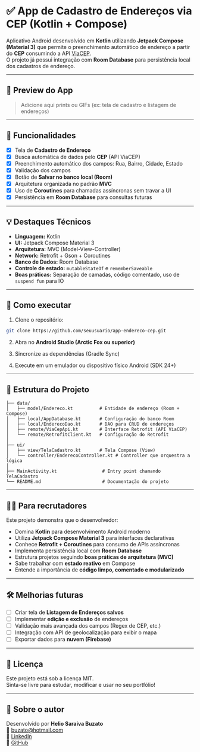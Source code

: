 # ✅ App de Cadastro de Endereços via CEP (Kotlin + Compose)

Aplicativo Android desenvolvido em **Kotlin** utilizando **Jetpack Compose (Material 3)** que permite o preenchimento automático de endereço a partir do **CEP** consumindo a API [ViaCEP](https://viacep.com.br/).  
O projeto já possui integração com **Room Database** para persistência local dos cadastros de endereço.

---

## 📸 Preview do App

> Adicione aqui prints ou GIFs (ex: tela de cadastro e listagem de endereços)

---

## 📌 Funcionalidades

- [x] Tela de **Cadastro de Endereço**  
- [x] Busca automática de dados pelo **CEP** (API ViaCEP)  
- [x] Preenchimento automático dos campos: Rua, Bairro, Cidade, Estado  
- [x] Validação dos campos  
- [x] Botão de **Salvar no banco local (Room)**  
- [x] Arquitetura organizada no padrão **MVC**  
- [x] Uso de **Coroutines** para chamadas assíncronas sem travar a UI  
- [x] Persistência em **Room Database** para consultas futuras  

---

## 💡 Destaques Técnicos

- **Linguagem:** Kotlin  
- **UI:** Jetpack Compose Material 3  
- **Arquitetura:** MVC (Model-View-Controller)  
- **Network:** Retrofit + Gson + Coroutines  
- **Banco de Dados:** Room Database  
- **Controle de estado:** `mutableStateOf` e `rememberSaveable`  
- **Boas práticas:** Separação de camadas, código comentado, uso de `suspend fun` para IO  

---

## 🚀 Como executar

1. Clone o repositório:
```bash
git clone https://github.com/seuusuario/app-endereco-cep.git
```

2. Abra no **Android Studio (Arctic Fox ou superior)**

3. Sincronize as dependências (Gradle Sync)

4. Execute em um emulador ou dispositivo físico Android (SDK 24+)

---

## 📂 Estrutura do Projeto

```
├── data/
│   ├── model/Endereco.kt          # Entidade de endereço (Room + Compose)
│   ├── local/AppDatabase.kt       # Configuração do banco Room
│   ├── local/EnderecoDao.kt       # DAO para CRUD de endereços
│   ├── remote/ViaCepApi.kt        # Interface Retrofit (API ViaCEP)
│   └── remote/RetrofitClient.kt   # Configuração do Retrofit
│
├── ui/
│   ├── view/TelaCadastro.kt       # Tela Compose (View)
│   └── controller/EnderecoController.kt # Controller que orquestra a lógica
│
├── MainActivity.kt                 # Entry point chamando TelaCadastro
└── README.md                       # Documentação do projeto
```

---

## 👨‍💻 Para recrutadores

Este projeto demonstra que o desenvolvedor:

- Domina **Kotlin** para desenvolvimento Android moderno  
- Utiliza **Jetpack Compose Material 3** para interfaces declarativas  
- Conhece **Retrofit + Coroutines** para consumo de APIs assíncronas  
- Implementa persistência local com **Room Database**  
- Estrutura projetos seguindo **boas práticas de arquitetura (MVC)**  
- Sabe trabalhar com **estado reativo** em Compose  
- Entende a importância de **código limpo, comentado e modularizado**  

---

## 🛠️ Melhorias futuras

- [ ] Criar tela de **Listagem de Endereços salvos**  
- [ ] Implementar **edição e exclusão** de endereços  
- [ ] Validação mais avançada dos campos (Regex de CEP, etc.)  
- [ ] Integração com API de geolocalização para exibir o mapa  
- [ ] Exportar dados para **nuvem (Firebase)**  

---

## 📄 Licença

Este projeto está sob a licença MIT.  
Sinta-se livre para estudar, modificar e usar no seu portfólio!

---

## 🙋 Sobre o autor

Desenvolvido por **Helio Saraiva Buzato**  
📧 buzato@hotmail.com  
🔗 [LinkedIn](https://linkedin.com/in/heliosaraivabuzato)  
🔗 [GitHub](https://github.com/HelioSaraiva)  
